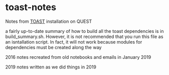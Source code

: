 # toast-notes
Notes from [TOAST](https://github.com/hpc4cmb/toast) installation on QUEST

a fairly up-to-date summary of how to build all the toast dependencies is in build_summary.sh. However, it is not recommended that you run this file as an isntallation script. In fact, it will not work because modules for dependencies must be created along the way

2016 notes recreated from old notebooks and emails in January 2019

2019 notes written as we did things in 2019
